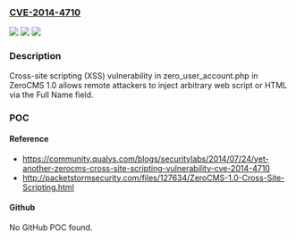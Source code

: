 ### [CVE-2014-4710](https://cve.mitre.org/cgi-bin/cvename.cgi?name=CVE-2014-4710)
![](https://img.shields.io/static/v1?label=Product&message=n%2Fa&color=blue)
![](https://img.shields.io/static/v1?label=Version&message=n%2Fa&color=blue)
![](https://img.shields.io/static/v1?label=Vulnerability&message=n%2Fa&color=brighgreen)

### Description

Cross-site scripting (XSS) vulnerability in zero_user_account.php in ZeroCMS 1.0 allows remote attackers to inject arbitrary web script or HTML via the Full Name field.

### POC

#### Reference
- https://community.qualys.com/blogs/securitylabs/2014/07/24/yet-another-zerocms-cross-site-scripting-vulnerability-cve-2014-4710
- http://packetstormsecurity.com/files/127634/ZeroCMS-1.0-Cross-Site-Scripting.html

#### Github
No GitHub POC found.

